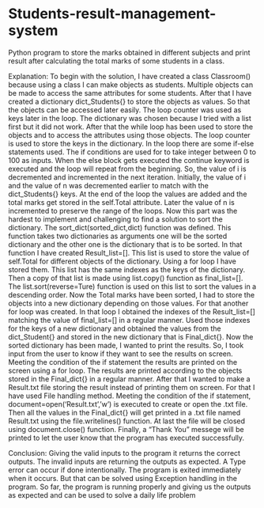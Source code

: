 # Students-result-management-system
Python program to store the marks obtained  in different subjects and print result after calculating the total marks of some students  in a class.

Explanation:
To begin with the solution, I have created a class Classroom() because using a class I 
can make objects as students. Multiple objects can be made to access the same 
attributes for some students. 
After that I have created a dictionary dict_Students{} to store the objects as values. So 
that the objects can be accessed later easily. The loop counter was used as keys later 
in the loop. The dictionary was chosen because I tried with a list first but it did not 
work.
After that the while loop has been used to store the objects and to access the attributes 
using those objects. The loop counter is used to store the keys in the dictionary. In the 
loop there are some if-else statements used. The if conditions are used for to take 
integer between 0 to 100 as inputs. When the else block gets executed the continue 
keyword is executed and the loop will repeat from the beginning. So, the value of i is 
decremented and incremented in the next iteration. Initially, the value of i and the 
value of n was decremented earlier to match with the dict_Students{} keys. At the end 
of the loop the values are added and the total marks get stored in the self.Total 
attribute. Later the value of n is incremented to preserve the range of the loops.
Now this part was the hardest to implement and challenging to find a solution to sort 
the dictionary. The sort_dict(sorted_dict,dict) function was defined. This function takes 
two dictionaries as arguments one will be the sorted dictionary and the other one is 
the dictionary that is to be sorted. In that function I have created Result_list=[]. This 
list is used to store the value of self.Total for different objects of the dictionary. Using 
a for loop I have stored them. This list has the same indexes as the keys of the 
dictionary. Then a copy of that list is made using list.copy() function as final_list=[]. The 
list.sort(reverse=Ture) function is used on this list to sort the values in a descending 
order. Now the Total marks have been sorted, I had to store the objects into a new 
dictionary depending on those values. For that another for loop was created. In that 
loop I obtained the indexes of the Result_list=[] matching the value of final_list=[] in a 
regular manner. 
Used those indexes for the keys of a new dictionary and obtained the values from the 
dict_Student{} and stored in the new dictionary that is Final_dict{}.
Now the sorted dictionary has been made, I wanted to print the results. So, I took input 
from the user to know if they want to see the results on screen. Meeting the condition 
of the if statement the results are printed on the screen using a for loop. The results 
are printed according to the objects stored in the Final_dict{} in a regular manner.
After that I wanted to make a Result.txt file storing the result instead of printing them 
on screen. For that I have used File handling method. Meeting the condition of the if 
statement, document=open(‘Result.txt’,’w’) is executed to create or open the .txt file. 
Then all the values in the Final_dict{} will get printed in a .txt file named Result.txt using 
the file.writelines() function. At last the file will be closed using document.close() 
function.
Finally, a “Thank You” messege will be printed to let the user know that the program 
has executed successfully.

Conclusion:
Giving the valid inputs to the program it returns the correct outputs. The invalid inputs 
are returning the outputs as expected. A Type error can occur if done intentionally. The 
program is exited immediately when it occurs. But that can be solved using Exception 
handling in the program. So far, the program is running properly and giving us the 
outputs as expected and can be used to solve a daily life problem
